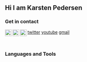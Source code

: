 <h2 align="left">Hi I am Karsten Pedersen</h2>

### Get in contact
<img align="left" width="22px" src="https://cdn.jsdelivr.net/npm/simple-icons@3.0.1/icons/twitter.svg"/>[twitter]
<img align="left" width="22px" src="https://cdn.jsdelivr.net/npm/simple-icons@3.0.1/icons/youtube.svg"/>[youtube]
<img align="left" width="22px" src="https://cdn.jsdelivr.net/npm/simple-icons@3.0.1/icons/gmail.svg"/>[gmail]

<br/>

### Languages and Tools


[twitter]: https://twitter.com/KarstenFinderup
[youtube]: https://www.youtube.com/channel/UCPUSU_U5RsqrcPoNHDKsWEg
[gmail]: https://mail.google.com/mail/?view=cm&fs=1&to=contactkarstenpedersen@gmail.com
